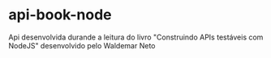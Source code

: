 # api-book-node
Api desenvolvida durande a leitura do livro "Construindo APIs testáveis com NodeJS" desenvolvido pelo Waldemar Neto

